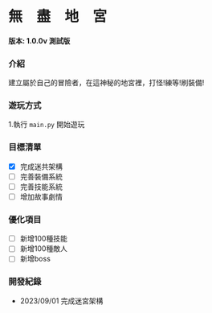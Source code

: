 # 無　盡　地　宮
#### 版本: 1.0.0v 測試版
### 介紹
建立屬於自己的冒險者，在這神秘的地宮裡，打怪!練等!刷裝備!

### 遊玩方式
1.執行 `main.py` 開始遊玩 


### 目標清單

- [x] 完成迷共架構
- [ ] 完善裝備系統
- [ ] 完善技能系統
- [ ] 增加故事劇情

### 優化項目
- [ ] 新增100種技能
- [ ] 新增100種敵人
- [ ] 新增boss

### 開發紀錄
- 2023/09/01 完成迷宮架構